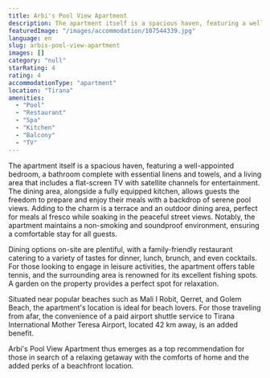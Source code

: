 ```yaml
---
title: Arbi's Pool View Apartment
description: The apartment itself is a spacious haven, featuring a well-appointed bedroom, a bathroom complete with essential linens and towels, and a living area that inclu
featuredImage: "/images/accommodation/107544339.jpg"
language: en
slug: arbis-pool-view-apartment
images: []
category: "null"
starRating: 4
rating: 4
accommodationType: "apartment"
location: "Tirana"
amenities:
  - "Pool"
  - "Restaurant"
  - "Spa"
  - "Kitchen"
  - "Balcony"
  - "TV"
---
```


The apartment itself is a spacious haven, featuring a well-appointed bedroom, a bathroom complete with essential linens and towels, and a living area that includes a flat-screen TV with satellite channels for entertainment. The dining area, alongside a fully equipped kitchen, allows guests the freedom to prepare and enjoy their meals with a backdrop of serene pool views. Adding to the charm is a terrace and an outdoor dining area, perfect for meals al fresco while soaking in the peaceful street views. Notably, the apartment maintains a non-smoking and soundproof environment, ensuring a comfortable stay for all guests.

Dining options on-site are plentiful, with a family-friendly restaurant catering to a variety of tastes for dinner, lunch, brunch, and even cocktails. For those looking to engage in leisure activities, the apartment offers table tennis, and the surrounding area is renowned for its excellent fishing spots. A garden on the property provides a perfect spot for relaxation.

Situated near popular beaches such as Mali I Robit, Qerret, and Golem Beach, the apartment's location is ideal for beach lovers. For those traveling from afar, the convenience of a paid airport shuttle service to Tirana International Mother Teresa Airport, located 42 km away, is an added benefit.

Arbi's Pool View Apartment thus emerges as a top recommendation for those in search of a relaxing getaway with the comforts of home and the added perks of a beachfront location.

